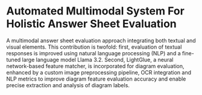 # Automated Multimodal System For Holistic Answer Sheet Evaluation
A multimodal answer sheet evaluation approach integrating both textual and visual elements. This contribution is twofold: first, evaluation of textual responses is improved using natural language processing (NLP) and a fine-tuned large language model Llama 3.2. Second, LightGlue, a neural network-based feature matcher, is incorporated for diagram evaluation, enhanced by a custom image preprocessing pipeline, OCR integration and NLP metrics to improve diagram feature evaluation accuracy and enable precise extraction and analysis of diagram labels. 
